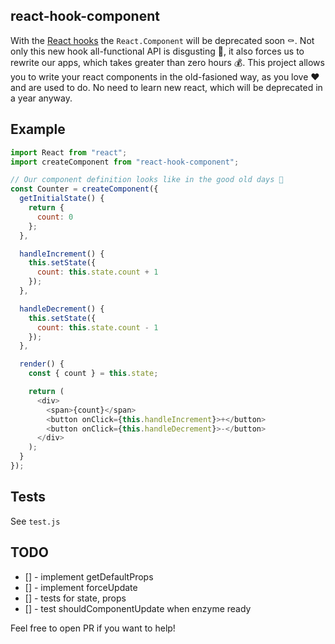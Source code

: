 ## react-hook-component

With the [React hooks](https://reactjs.org/docs/hooks-intro.html) the `React.Component` will be deprecated soon ⚰️.
Not only this new hook all-functional API is disgusting 🤢, it also forces us to rewrite our apps, which takes greater than zero hours 💰. This project allows you to write your react components in the old-fasioned way, as you love ❤️ and are used to do. No need to learn new react, which will be deprecated in a year anyway.

## Example

```js
import React from "react";
import createComponent from "react-hook-component";

// Our component definition looks like in the good old days 🤩
const Counter = createComponent({
  getInitialState() {
    return {
      count: 0
    };
  },

  handleIncrement() {
    this.setState({
      count: this.state.count + 1
    });
  },

  handleDecrement() {
    this.setState({
      count: this.state.count - 1
    });
  },

  render() {
    const { count } = this.state;

    return (
      <div>
        <span>{count}</span>
        <button onClick={this.handleIncrement}>+</button>
        <button onClick={this.handleDecrement}>-</button>
      </div>
    );
  }
});
```

## Tests

See `test.js`

## TODO

- [] - implement getDefaultProps
- [] - implement forceUpdate
- [] - tests for state, props
- [] - test shouldComponentUpdate when enzyme ready

Feel free to open PR if you want to help!
